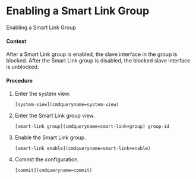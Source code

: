 Enabling a Smart Link Group
===========================

Enabling a Smart Link Group

#### Context

After a Smart Link group is enabled, the slave interface in the group is blocked. After the Smart Link group is disabled, the blocked slave interface is unblocked.


#### Procedure

1. Enter the system view.
   
   
   ```
   [system-view](cmdqueryname=system-view)
   ```
2. Enter the Smart Link group view.
   
   
   ```
   [smart-link group](cmdqueryname=smart-link+group) group-id
   ```
3. Enable the Smart Link group.
   
   
   ```
   [smart-link enable](cmdqueryname=smart-link+enable)
   ```
4. Commit the configuration.
   
   
   ```
   [commit](cmdqueryname=commit)
   ```